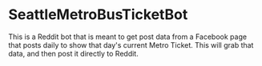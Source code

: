 # SeattleMetroBusTicketBot
This is a Reddit bot that is meant to get post data from a Facebook page that posts daily to show that day's current Metro Ticket. This will grab that data, and then post it directly to Reddit.
